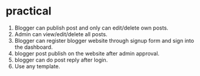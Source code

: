# practical
1. Blogger can publish post and only can edit/delete own posts.
2. Admin can view/edit/delete all posts.
3. Blogger can register blogger website through signup form and sign into the dashboard.
4. blogger post publish on the website after admin approval.
5. blogger  can do post reply after login. 
6. Use any template.
